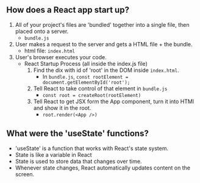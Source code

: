 ## How does a React app start up?

1. All of your project's files are 'bundled' together into a single file, then placed onto a server.
    - `bundle.js`
2. User makes a request to the server and gets a HTML file + the bundle.
    - html file: `index.html`
3. User's browser executes your code.
    - React Startup Process (all inside the index.js file)
        1. Find the dix with id of 'root' in the DOM inside `index.html`.
            - In `bundle.js`, `const rootElement = document.getElementById('root');`
        2. Tell React to take control of that element in `bundle.js`
            - `const root = createRoot(rootElement)`
        3. Tell React to get JSX form the App component, turn it into HTMl and show it in the root.
            - `root.render(<App />)`

## What were the 'useState' functions?

- 'useState' is a function that works with React's state system.
- State is like a variable in React
- State is used to store data that changes over time.
- Whenever state changes, React automatically updates content on the screen.